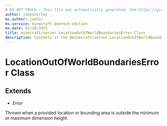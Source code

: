 ```yaml
---
# DO NOT TOUCH — This file was automatically generated. See https://github.com/mojang/minecraftapidocsgenerator to modify descriptions, examples, etc.
author: jakeshirley
ms.author: jashir
ms.service: minecraft-bedrock-edition
ms.date: 02/10/2025
title: minecraft/server.LocationOutOfWorldBoundariesError Class
description: Contents of the @minecraft/server.LocationOutOfWorldBoundariesError class.
---
```

# LocationOutOfWorldBoundariesError Class

## Extends
- *Error*

Thrown when a provided location or bounding area is outside the minimum or maximum dimension height.
